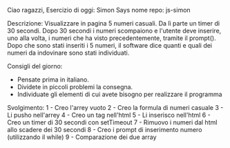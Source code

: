 Ciao ragazzi,
Esercizio di oggi: Simon Says
nome repo: js-simon

Descrizione:
Visualizzare in pagina 5 numeri casuali. Da lì parte un timer di 30 secondi.
Dopo 30 secondi i numeri scompaiono e l'utente deve inserire, uno alla volta, i numeri che ha visto precedentemente, tramite il prompt().
Dopo che sono stati inseriti i 5 numeri, il software dice quanti e quali dei numeri da indovinare sono stati individuati.

Consigli del giorno:
* Pensate prima in italiano.
* Dividete in piccoli problemi la consegna.
* Individuate gli elementi di cui avete bisogno per realizzare il programma

Svolgimento:
1 -  Creo l'arrey vuoto
2 - Creo la formula di numeri casuale
3 -  Li pusho nell'arrey
4 - Creo un tag nell'html
5 - Li inserisco nell'html
6 - Creo un timer di 30 secondi con setTimeout
7 - Rimuovo i numeri dal html allo scadere dei 30 secondi
8 - Creo i prompt di inserimento numero (utilizzando il while)
9 - Comparazione dei due array